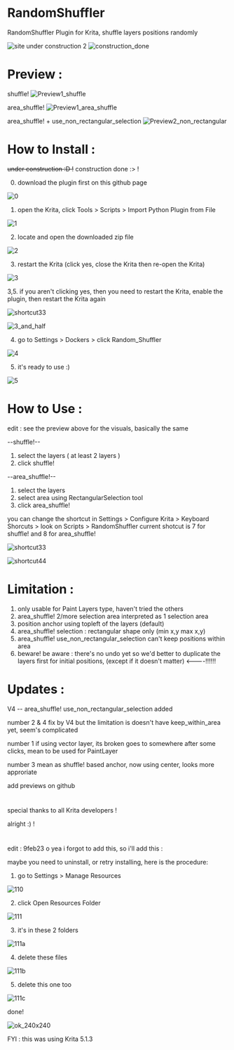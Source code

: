 # RandomShuffler
RandomShuffler Plugin for Krita, shuffle layers positions randomly

![site under construction 2](https://user-images.githubusercontent.com/44746952/215048826-1bcbd939-60dc-4b3c-bc6f-0df7e1bc13d8.png)
![construction_done](https://user-images.githubusercontent.com/44746952/216980110-e231194b-5ad6-4151-99fc-98be6db9425e.png)


# Preview :

shuffle!
![Preview1_shuffle](https://user-images.githubusercontent.com/44746952/216971181-20aae4dd-fa93-4c22-8007-0ad20bb8305d.gif)

area_shuffle!
![Preview1_area_shuffle](https://user-images.githubusercontent.com/44746952/216971168-ff8eea41-e445-4f40-ae70-002ff8bf3506.gif)

area_shuffle! + use_non_rectangular_selection
![Preview2_non_rectangular](https://user-images.githubusercontent.com/44746952/216971193-a155fa95-f0b6-4f39-ad9a-8681f32fc156.gif)


# How to Install :
~~under construction :D !~~ construction done :> !

0. download the plugin first on this github page

![0](https://user-images.githubusercontent.com/44746952/217007123-25a114d9-9b56-48b1-96ce-a7d6411603c0.png)

1. open the Krita, click Tools > Scripts > Import Python Plugin from File

![1](https://user-images.githubusercontent.com/44746952/215260368-72ced9b1-6473-4df5-a71e-b7df3195bcfb.png)

2. locate and open the downloaded zip file

![2](https://user-images.githubusercontent.com/44746952/215260371-edf3a084-c850-4758-b027-6b481171356c.png)

3. restart the Krita (click yes, close the Krita then re-open the Krita)

![3](https://user-images.githubusercontent.com/44746952/215260375-0b069bf1-66d0-4bee-9e4f-c217321a2bf9.png)

3,5. if you aren't clicking yes, then you need to restart the Krita, enable the plugin, then restart the Krita again

![shortcut33](https://user-images.githubusercontent.com/44746952/216966714-7fba7dfe-f16c-4b2d-a5d5-cafb087a02e9.png)

![3_and_half](https://user-images.githubusercontent.com/44746952/217724086-7e18845e-b8d8-4994-93ab-b7b382fdcd0d.png)

4. go to Settings > Dockers > click Random_Shuffler

![4](https://user-images.githubusercontent.com/44746952/215260376-dead619f-b5db-4aef-89c1-26b87d34bf55.png)

5. it's ready to use :)

![5](https://user-images.githubusercontent.com/44746952/215260379-7067fc4a-61b3-4969-ab0d-294eab26675f.png)

# How to Use :
edit : see the preview above for the visuals, basically the same

--shuffle!--
1. select the layers ( at least 2 layers )
2. click shuffle!

--area_shuffle!--
1. select the layers
2. select area using RectangularSelection tool
3. click area_shuffle!

you can change the shortcut in Settings > Configure Krita > Keyboard Shorcuts > look on Scripts > RandomShuffler
current shotcut is 7 for shuffle! and 8 for area_shuffle!

![shortcut33](https://user-images.githubusercontent.com/44746952/216966714-7fba7dfe-f16c-4b2d-a5d5-cafb087a02e9.png)

![shortcut44](https://user-images.githubusercontent.com/44746952/216966724-50265243-f225-41a6-b23c-a7a969e8700f.png)


# Limitation :
1. only usable for Paint Layers type, haven't tried the others
2. area_shuffle! 2/more selection area interpreted as 1 selection area 
3. position anchor using topleft of the layers (default)
4. area_shuffle! selection : rectangular shape only (min x,y max x,y)
5. area_shuffle! use_non_rectangular_selection can't keep positions within area
6. beware! be aware : there's no undo yet so we'd better to duplicate the layers first for initial positions, (except if it doesn't matter) <----:bangbang::bangbang::bangbang:

# Updates :
V4 -- area_shuffle! use_non_rectangular_selection added

number 2 & 4 fix by V4 but the limitation is doesn't have keep_within_area yet, seem's complicated

number 1 if using vector layer, its broken goes to somewhere after some clicks, mean to be used for PaintLayer

number 3 mean as shuffle! based anchor, now using center, looks more approriate

add previews on github

# 
special thanks to all Krita developers !

alright :) !

#

edit : 9feb23 o yea i forgot to add this, so i'll add this :

maybe you need to uninstall, or retry installing, here is the procedure:

1. go to Settings > Manage Resources

![110](https://user-images.githubusercontent.com/44746952/217713129-31a648da-fed3-494e-9c29-a6413a0e6e06.png)

2. click Open Resources Folder

![111](https://user-images.githubusercontent.com/44746952/217713133-63c6ed96-c77e-46d3-a7c8-f24e90101724.png)

3. it's in these 2 folders

![111a](https://user-images.githubusercontent.com/44746952/217713136-012d4594-20f1-43e0-8687-708179e1247c.png)

4. delete these files

![111b](https://user-images.githubusercontent.com/44746952/217713140-a2c979c7-0456-4dad-9acf-67e1a6172315.png)

5. delete this one too

![111c](https://user-images.githubusercontent.com/44746952/217713127-3f7b282b-8c36-4979-afa6-3e6cfe0fdaf6.png)

done!

![ok_240x240](https://user-images.githubusercontent.com/44746952/217714559-699f3906-bed0-4d35-96b4-0ca32f03e988.png)

FYI : this was using Krita 5.1.3
